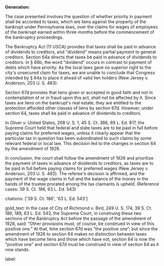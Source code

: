 **Generation:**


The case presented involves the question of whether priority in payment shall be accorded to taxes, which are liens against the property of the bankrupt under Pennsylvania laws, over the claims for wages of employees of the bankrupt earned within three months before the commencement of the bankruptcy proceedings.

The Bankruptcy Act (11 USCA) provides that taxes shall be paid in advance of dividends to creditors, and "dividend" means partial payment to general creditors. Section 64a directs that taxes be paid in advance of dividends to creditors. In § 66b, the word "dividend" occurs in contrast to payment of debts which have priority. As the local laws gave no superior right to the city's unsecured claim for taxes, we are unable to conclude that Congress intended by § 64a to place it ahead of valid lien holders (New Jersey v. Anderson, 203 U. S. 483).

Section 67d provides that liens given or accepted in good faith and not in contemplation of or in fraud upon this act, shall not be affected by it. Since taxes are liens on the bankrupt's real estate, they are entitled to the protection afforded other classes of liens by section 67d. However, under section 64, taxes shall be paid in advance of dividends to creditors.

In Oliver v. United States, 268 U. S. 1, 45 S. Ct. 386, 69 L. Ed. 817, the Supreme Court held that federal and state taxes are to be paid in full before paying claims for preferred wages, unless it clearly appear that the particular tax in question has been subordinated to such claims by some relevant federal or local law. This decision led to the changes in section 64 by the amendment of 1926.

In conclusion, the court shall follow the amendment of 1926 and prioritize the payment of taxes in advance of dividends to creditors, as taxes are to be paid in full before paying claims for preferred wages (New Jersey v. Anderson, 203 U. S. 483). The referee's decision is affirmed, and the payment of the wage claims in full and the balance of the money in the hands of the trustee prorated among the tax claimants is upheld. (Reference cases: 39 S. Ct. 186, 63 L. Ed. 543)

citations: ['39 S. Ct. 186', '63 L. Ed. 543']

gold_text: In the case of City of Richmond v. Bird, 249 U. S. 174, 39 S. Ct. 186, 188, 63 L. Ed. 543, the Supreme Court, in construing these two sections of the Bankruptcy Act before the passage of the amendment of 1926, said: “Other provisions must, of course, be construed in view of this positive one.” At that, time section 67d was “the positive one”; but since the amendment of 1926 to section 64 makes no distinction between taxes which have become liens and those which have not, section 64 is now the “positive one” and section 67d must be construed in view of section 64 as it now stands.

label: 